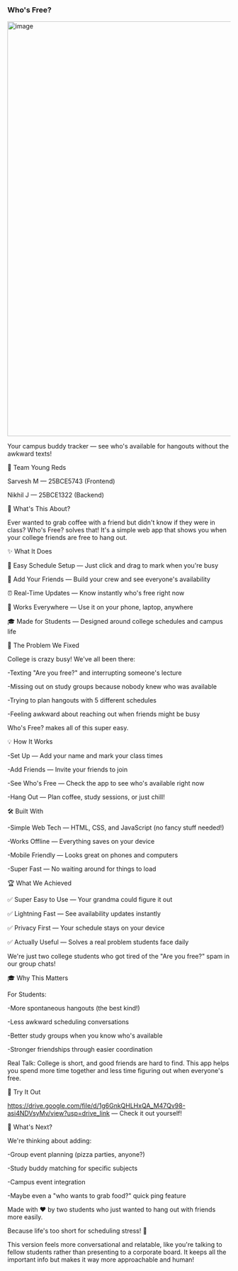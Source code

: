 ### Who's Free?

<img width="1887" height="935" alt="image" src="https://github.com/user-attachments/assets/6e87b8dd-81d5-49af-8758-bfd802555a99" />


Your campus buddy tracker — see who's available for hangouts without the awkward texts!

👥 Team Young Reds

Sarvesh M —  25BCE5743 (Frontend)

Nikhil J — 25BCE1322 (Backend)

🚀 What's This About?

Ever wanted to grab coffee with a friend but didn't know if they were in class? Who's Free? solves that! It's a simple web app that shows you when your college friends are free to hang out.

✨ What It Does

📅 Easy Schedule Setup — Just click and drag to mark when you're busy

👥 Add Your Friends — Build your crew and see everyone's availability

⏰ Real-Time Updates — Know instantly who's free right now

📱 Works Everywhere — Use it on your phone, laptop, anywhere

🎓 Made for Students — Designed around college schedules and campus life

🎯 The Problem We Fixed


College is crazy busy! We've all been there:


-Texting "Are you free?" and interrupting someone's lecture

-Missing out on study groups because nobody knew who was available

-Trying to plan hangouts with 5 different schedules

-Feeling awkward about reaching out when friends might be busy


Who's Free? makes all of this super easy.

💡 How It Works


-Set Up — Add your name and mark your class times

-Add Friends — Invite your friends to join

-See Who's Free — Check the app to see who's available right now

-Hang Out — Plan coffee, study sessions, or just chill!


🛠️ Built With


-Simple Web Tech — HTML, CSS, and JavaScript (no fancy stuff needed!)

-Works Offline — Everything saves on your device

-Mobile Friendly — Looks great on phones and computers

-Super Fast — No waiting around for things to load


🏆 What We Achieved


✅ Super Easy to Use — Your grandma could figure it out

✅ Lightning Fast — See availability updates instantly

✅ Privacy First — Your schedule stays on your device

✅ Actually Useful — Solves a real problem students face daily



We're just two college students who got tired of the "Are you free?" spam in our group chats!

🎓 Why This Matters


For Students:


-More spontaneous hangouts (the best kind!)

-Less awkward scheduling conversations

-Better study groups when you know who's available

-Stronger friendships through easier coordination



Real Talk: College is short, and good friends are hard to find. This app helps you spend more time together and less time figuring out when everyone's free.

🔗 Try It Out



https://drive.google.com/file/d/1g6GnkQHLHxQA_M47Qv98-asi4NDVsyMv/view?usp=drive_link — Check it out yourself!

🚀 What's Next?


We're thinking about adding:


-Group event planning (pizza parties, anyone?)

-Study buddy matching for specific subjects

-Campus event integration

-Maybe even a "who wants to grab food?" quick ping feature


Made with ❤️ by two students who just wanted to hang out with friends more easily.



Because life's too short for scheduling stress! 🎉



This version feels more conversational and relatable, like you're talking to fellow students rather than presenting to a corporate board. It keeps all the important info but makes it way more approachable and human!

